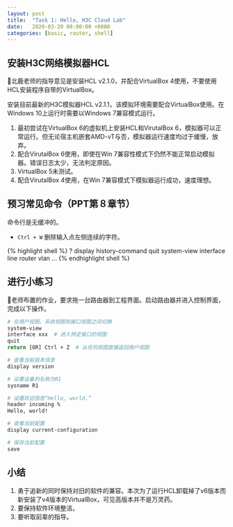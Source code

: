 ```yaml
---
layout: post
title:  "Task 1: Hello, H3C Cloud Lab"
date:   2020-03-20 08:00:00 +0800
categories: [basic, router, shell]
---
```


## 安装H3C网络模拟器HCL

🦌北鹿老师的指导意见是安装HCL v2.1.0，并配合VirtualBox 4使用，不要使用HCL安装程序自带的VirtualBox。

安装目前最新的H3C模拟器HCL v2.1.1，该模拟环境需要配合VirtualBox使用。在Windows 10上运行时需要以Windows 7兼容模式运行。

1. 最初尝试在VirtualBox 6的虚拟机上安装HCL和VirutalBox 6，模拟器可以正常运行。但无论宿主机嵌套AMD-vT与否，模拟器运行速度均过于缓慢，放弃。
2. 配合VirutalBox 6使用，即使在Win 7兼容性模式下仍然不能正常启动模拟器。错误日志太少，无法判定原因。
3. VirtualBox 5未测试。
4. 配合VirutalBox 4使用，在Win 7兼容模式下模拟器运行成功，速度理想。

## 预习常见命令（PPT第８章节）

命令行是无缓冲的。

- `Ctrl + W` 删除输入点左侧连续的字符。

{% highlight shell %}
?
display history-command
quit
system-view
  interface
  line
  router
  vlan
  ...
{% endhighlight shell %}

## 进行小练习

🦌老师布置的作业，要求拖一台路由器到工程界面。启动路由器并进入控制界面，完成以下操作。

```sh
# 在用户视图、系统视图和接口视图之间切换
system-view
interface xxx  # 进入特定接口的视图
quit
return [OR] Ctrl + Z  # 从任何视图直接返回用户视图

# 查看当前版本信息
display version

# 设置设备的名称为R1
sysname R1

# 设置欢迎信息“Hello, world.”
header incoming %
Hello, world!

# 查看当前配置
display current-configuration

# 保存当前配置
save
```

## 小结

1. 勇于追新的同时保持对旧的软件的兼容。本次为了运行HCL卸载掉了v6版本而新安装了v4版本的VirtualBox，可见高版本并不是万灵药。
2. 要保持软件环境整洁。
3. 要听取前辈的指导。
